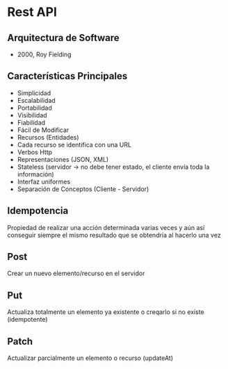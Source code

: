 # Rest API

## Arquitectura de Software

- 2000, Roy Fielding

## Características Principales

- Simplicidad
- Escalabilidad
- Portabilidad
- Visibilidad
- Fiabilidad
- Fácil de Modificar
- Recursos (Entidades)
- Cada recurso se identifica con una URL
- Verbos Http
- Representaciones (JSON, XML)
- Stateless (servidor -> no debe tener estado, el cliente envía toda la información)
- Interfaz uniformes
- Separación de Conceptos (Cliente - Servidor)

## Idempotencia

Propiedad de realizar una acción determinada varias veces y aún así conseguir siempre el mismo resultado que se obtendría al hacerlo una vez

## Post

Crear un nuevo elemento/recurso en el servidor

## Put

Actualiza totalmente un elemento ya existente o creqarlo si no existe (idempotente)

## Patch

Actualizar parcialmente un elemento o recurso (updateAt)
